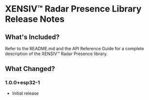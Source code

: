 # XENSIV™ Radar Presence Library Release Notes 

## What's Included?
Refer to the README.md and the API Reference Guide for a complete description of the XENSIV™ Radar Presence library.

## What Changed?

### 1.0.0+esp32-1

* Initial release 